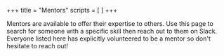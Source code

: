 +++
title = "Mentors"
scripts = [
]
+++

Mentors are available to offer their expertise to others. Use this page to
search for someone with a specific skill then reach out to them on Slack.
Everyone listed here has explicitly volunteered to be a mentor so don't
hesitate to reach out!

<div id="loading" class="text-center">
  <i class="fa fa-cog fa-spin fa-5x"></i>
</div>

<div id="mentors" class="hidden">
</div>
